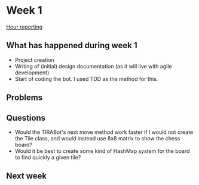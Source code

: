 # Week 1

[Hour reporting](/Documentation/Hour_reporting.md)

## What has happened during week 1

* Project creation
* Writing of (initial) design documentation (as it will live with agile development)
* Start of coding the bot. I used TDD as the method for this.


## Problems

## Questions

* Would the TIRABot's next move method work faster if I would not create the Tile class, and would instead use 8x8 matrix to show the chess board?
* Would it be best to create some kind of HashMap system for the board to find quickly a given tile?

## Next week


